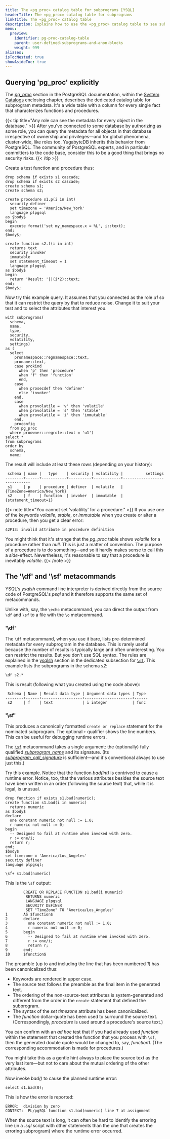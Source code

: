 ```yaml
---
title: The «pg_proc» catalog table for subprograms [YSQL]
headerTitle: The «pg_proc» catalog table for subprograms 
linkTitle: The «pg_proc» catalog table
description: Explains how to use the «pg_proc» catalog table to see subprogram metadata [YSQL].
menu:
  preview:
    identifier: pg-proc-catalog-table
    parent: user-defined-subprograms-and-anon-blocks
    weight: 999
aliases:
isTocNested: true
showAsideToc: true
---
```


## Querying 'pg_proc' explicitly

The _[pg_proc](https://www.postgresql.org/docs/11/catalog-pg-proc.html)_ section in the PostgreSQL documentation, within the [System Catalogs](https://www.postgresql.org/docs/11/catalogs.html) enclosing chapter, describes the dedicated catalog table for subprogram metadata. It's a wide table with a column for every single fact that characterizes functions and procedures.

{{< tip title="Any role can see the metadata for every object in the database." >}}
After you've connected to some database by authorizing as some role, you can query the metadata for all objects in that database irrespective of ownership and privileges—and for global phenomena, cluster-wide, like roles too. YugabyteDB inherits this behavior from PostgreSQL. The community of PostgreSQL experts, and in particular committers to the code base, consider this to be a good thing that brings no security risks.
{{< /tip >}}

Create a test function and procedure thus:

```plpgsql
drop schema if exists s1 cascade;
drop schema if exists s2 cascade;
create schema s1;
create schema s2;

create procedure s1.p(i in int)
  security definer
  set timezone = 'America/New_York'
  language plpgsql
as $body$
begin
  execute format('set my_namespace.x = %L', i::text);
end;
$body$;

create function s2.f(i in int)
  returns text
  security invoker
  immutable
  set statement_timeout = 1
  language plpgsql
as $body$
begin
  return 'Result: '||(i*2)::text;
end;
$body$;
```

Now try this example query. It assumes that you connected as the role _u1_ so that it can restrict the query by that to reduce noise. Change it to suit your test and to select the attributes that interest you.

```plpgsql
with subprograms(
  schema,
  name,
  type,
  security,
  volatility,
  settings)
as (
  select
    pronamespace::regnamespace::text,
    proname::text,
    case prokind
      when 'p' then 'procedure'
      when 'f' then 'function'
      end,
    case
      when prosecdef then 'definer'
      else 'invoker'
    end,
    case
      when provolatile = 'v' then 'volatile'
      when provolatile = 's' then 'stable'
      when provolatile = 'i' then 'immutable'
    end,
    proconfig
  from pg_proc
  where proowner::regrole::text = 'u1')
select *
from subprograms
order by
  schema,
  name;
```

The result will include at least these rows (depending on your history):

```output
 schema | name |   type    | security | volatility |          settings           
--------+------+-----------+----------+------------+-----------------------------
 s1     | p    | procedure | definer  | volatile   | {TimeZone=America/New_York}
 s2     | f    | function  | invoker  | immutable  | {statement_timeout=1}
```

{{< note title="You cannot set 'volatility' for a procedure." >}}
If you use one of the keywords _volatile_, _stable_, or _immutable_ when you create or alter a procedure, then you get a clear error:

```output
42P13: invalid attribute in procedure definition
```

You might think that it's strange that the _pg_proc_ table shows _volatile_ for a procedure rather than _null_. This is just a matter of convention. The purpose of a procedure is to do something—and so it hardly makes sense to call this a _side_-effect. Nevertheless, it's reasonable to say that a procedure is inevitably _volatile_.
{{< /note >}}

## The '\df' and '\sf' metacommands

YSQL's _ysqlsh_ command line interpreter is derived directly from the source code of PostgreSQL's _psql_ and it therefore supports the same set of metacommands.

Unlike with, say, the `\echo` metacommand, you can direct the output from `\df` and `\sf` to a file with the `\o` metacommand.

### '\df'

The `\df` metacommand, when you use it bare, lists pre-determined metadata for every subprogram in the database. This is rarely useful because the number of results is typically large and often uninteresting. You can restrict the results. But you don't use SQL syntax. The rules are explained in the [ysqlsh](../../../../admin/ysqlsh/) section in the dedicated subsection for [`\df`](../../../../admin/ysqlsh/#df-antws-pattern-patterns). This example lists the subprograms in the schema _s2_:

```plpgsql
\df s2.*
```

This is result (following what you created using the code above):

```output
 Schema | Name | Result data type | Argument data types | Type 
--------+------+------------------+---------------------+------
 s2     | f    | text             | i integer           | func
```

### '\sf'

This produces a canonically formatted `create or replace` statement for the nominated subprogram. The optional `+` qualifier shows the line numbers. This can be useful for debugging runtime errors.

The [`\sf`](../../../../admin/ysqlsh/#sf-function-description) metacommand takes a single argument: the (optionally) fully qualified _[subprogram_name](../../../../api/ysql/syntax_resources/grammar_diagrams/#subprogram-name)_ and its signature. (Its _[subprogram_call_signature](../../../../api/ysql/syntax_resources/grammar_diagrams/#subprogram-call-signature)_ is sufficient—and it's conventional always to use just this.)

Try this example. Notice that the function _bad(int)_ is contrived to cause a runtime error. Notice, too, that the various attributes besides the source text have been written in an order (following the source text)  that, while it is legal, is unusual.

```plpgsql
drop function if exists s1.bad(numeric);
create function s1.bad(i in numeric)
  returns numeric
as $body$
declare
  one constant numeric not null := 1.0;
  r numeric not null := 0;
begin
  -- Designed to fail at runtime when invoked with zero.
  r := one/i;
  return r;  
end;
$body$
set timezone = 'America/Los_Angeles'
security definer
language plpgsql;

\sf+ s1.bad(numeric)
```

This is the `\sf` output:

```output
        CREATE OR REPLACE FUNCTION s1.bad(i numeric)
         RETURNS numeric
         LANGUAGE plpgsql
         SECURITY DEFINER
         SET "TimeZone" TO 'America/Los_Angeles'
1       AS $function$
2       declare
3         one constant numeric not null := 1.0;
4         r numeric not null := 0;
5       begin
6         -- Designed to fail at runtime when invoked with zero.
7         r := one/i;
8         return r;  
9       end;
10      $function$
```

The preamble (up to and including the line that has been numbered _1_) has been canonicalized thus:

- Keywords are rendered in upper case.
- The source text follows the preamble as the final item in the generated text.
- The ordering of the non-source-text attributes is system-generated and different from the order in the `create` statement that defined the subprogram.
- The syntax of the _set timezone_ attribute has been canonicalized.
- The _$function$_ dollar-quote has been used to surround the source text. (Correspondingly, _$procedure$_ is used around a procedure's source text.)

You can confirm with an _ad hoc_ test that if you had already used _$function$_ within the statement that created the function that you process with `\sf`, then the generated double quote would be changed to, say, _$function1$_. (The corresponding accommodation is made for procedures.)

You might take this as a gentle hint always to place the source text as the very last item—but not to care about the mutual ordering of the other attributes.

Now invoke _bad()_ to cause the planned runtime error:

```plpgsql
select s1.bad(0);
```

This is how the error is reported:

```output
ERROR:  division by zero
CONTEXT:  PL/pgSQL function s1.bad(numeric) line 7 at assignment
```

When the source text is long, it can often be hard to identify the erroring line (in a _.sql_ script with other statements than the one that creates the erroring subprogram) where the runtime error occurred.